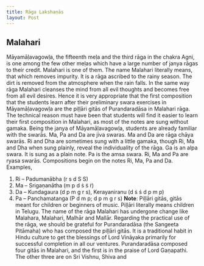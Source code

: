 ```yaml
---
title: Rāga Lakshaṇās
layout: Post
---
```


## Malahari

Māyamāḷavagowḷa, the fifteenth meḷa and the third rāga in the chakra Agni, is one among the few other  meḷas which have a large number of janya  rāgas to their credit. Malahari is one of them. The name Malahari literally means, that which removes impurity. It is a rāga ascribed to the rainy season. The dirt is removed from the atmosphere when the rain falls. In the same way rāga Malahari cleanses the mind from all evil thoughts and becomes free from all evil desires. Hence it is very appropriate that the first composition that the students learn after their preliminary swara exercises in Māyamāḷavagowḷa are the piḷḷāri gitās of Purandaradāsa in Malahari  rāga. 
The technical reason must have been that students will find it easier to learn their first composition in Malahari, as most of the notes are sung without gamaka. Being the janya of Māyamāḷavagowḷa, students are already familiar with the swarās.
Ma, Pa and Da are jiva swaras. Ma and Da are rāga chāya swarās. Ri and Dha are sometimes sung with a little gamaka, though Ri, Ma and Dha when sung plainly, reveal the individuality of the rāga. Ga is an alpa swara. It is sung as a plain note. Pa is the amsa swara. Ri, Ma and Pa are ryasa  swarās. 
Compositions begin on the notes Ri, Ma, Pa and Da. Examples, 
1. Ri – Padumanābha (r s d S S)
2. Ma – Srigaṇanātha (m p d ṡ ṡ ṙ)
3. Da – Kundagaura (d p m g r s), Kerayaniranu (d ṡ ṡ d p m p)
4. Pa – Panchamatanga (P d m p; d p m g r s)
**Note**:  Piḷḷāri gitās,  gitās meant for children or beginners of music. Piḷḷāri literally means children in Telugu. The name of the  rāga Malahari has undergone change like Malahara, Malahari, Malhār and Mallār. Regarding the practical use of the rāga, we should be grateful for Purandaradāsa (the Sangeeta Pitāmaha) who has composed the piḷḷāri gitās. It is a traditional habit in Hindu culture to get the blessings of Lord Vināyaka primarily for successful completion in all our ventures.  Purandaradāsa composed four gitās in Malahari, and the first is in the praise of Lord Gaṇapathi. The other three are on Sri Vishnu, Shiva and 
